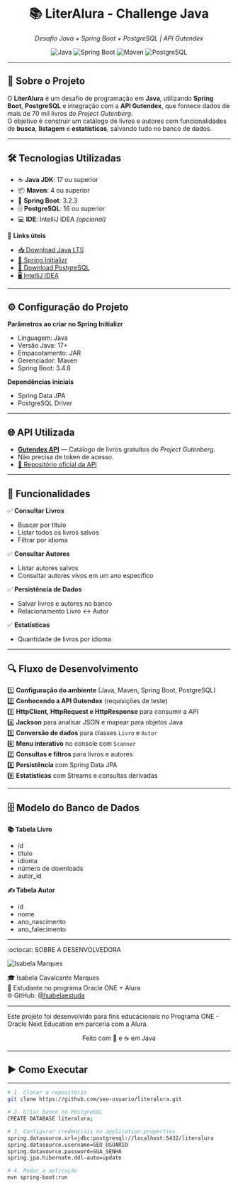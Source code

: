 <h1 align="center">📚 LiterAlura - Challenge Java</h1>

<p align="center">
  <em>Desafio Java + Spring Boot + PostgreSQL | API Gutendex</em>
</p>

<p align="center">
  <img src="https://img.shields.io/badge/Java-17%2B-orange" alt="Java">
  <img src="https://img.shields.io/badge/Spring%20Boot-3.2.3-brightgreen" alt="Spring Boot">
  <img src="https://img.shields.io/badge/Maven-4%2B-blue" alt="Maven">
  <img src="https://img.shields.io/badge/PostgreSQL-16%2B-blue" alt="PostgreSQL">
  </p>

---

## 🚀 Sobre o Projeto
O **LiterAlura** é um desafio de programação em **Java**, utilizando **Spring Boot**, **PostgreSQL** e integração com a **API Gutendex**, que fornece dados de mais de 70 mil livros do *Project Gutenberg*.  
O objetivo é construir um catálogo de livros e autores com funcionalidades de **busca**, **listagem** e **estatísticas**, salvando tudo no banco de dados.

---

## 🛠️ Tecnologias Utilizadas

- ☕ **Java JDK**: 17 ou superior  
- 📦 **Maven**: 4 ou superior  
- 🌱 **Spring Boot**: 3.2.3  
- 🗄️ **PostgreSQL**: 16 ou superior  
- 💻 **IDE**: IntelliJ IDEA *(opcional)*  

🔗 **Links úteis**
- [📥 Download Java LTS](https://www.oracle.com/java/technologies/downloads/)
- [🚀 Spring Initializr](https://start.spring.io/)
- [🐘 Download PostgreSQL](https://www.postgresql.org/download/)
- [🖥️ IntelliJ IDEA](https://www.jetbrains.com/idea/)

---

## ⚙️ Configuração do Projeto

**Parâmetros ao criar no Spring Initializr**
- Linguagem: Java  
- Versão Java: 17+  
- Empacotamento: JAR  
- Gerenciador: Maven  
- Spring Boot: 3.4.8  

**Dependências iniciais**
- Spring Data JPA  
- PostgreSQL Driver  

---

## 🌐 API Utilizada
- **[Gutendex API](https://gutendex.com/)** — Catálogo de livros gratuitos do *Project Gutenberg*.
- Não precisa de token de acesso.
- [📂 Repositório oficial da API](https://github.com/garethbjohnson/gutendex)

---

## 📌 Funcionalidades

✅ **Consultar Livros**
- Buscar por título
- Listar todos os livros salvos
- Filtrar por idioma

✅ **Consultar Autores**
- Listar autores salvos
- Consultar autores vivos em um ano específico

✅ **Persistência de Dados**
- Salvar livros e autores no banco
- Relacionamento Livro ↔ Autor

✅ **Estatísticas**
- Quantidade de livros por idioma

---

## 🔍 Fluxo de Desenvolvimento

1️⃣ **Configuração do ambiente** (Java, Maven, Spring Boot, PostgreSQL)  
2️⃣ **Conhecendo a API Gutendex** (requisições de teste)  
3️⃣ **HttpClient, HttpRequest e HttpResponse** para consumir a API  
4️⃣ **Jackson** para analisar JSON e mapear para objetos Java  
5️⃣ **Conversão de dados** para classes `Livro` e `Autor`  
6️⃣ **Menu interativo** no console com `Scanner`  
7️⃣ **Consultas e filtros** para livros e autores  
8️⃣ **Persistência** com Spring Data JPA  
9️⃣ **Estatísticas** com Streams e consultas derivadas  

---

## 🗄️ Modelo do Banco de Dados

**📚 Tabela Livro**
- id  
- título  
- idioma  
- número de downloads  
- autor_id   

**✍️ Tabela Autor**
- id  
- nome  
- ano_nascimento  
- ano_falecimento  

---
:octocat:   SOBRE A DESENVOLVEDORA  

![Isabela Marques](https://github.com/user-attachments/assets/76a8e0d4-8a08-45cd-9e9b-18f70cc0122c)

🎓 Isabela Cavalcante Marques  
💼 Estudante no programa Oracle ONE + Alura  
🌐 GitHub: [@Isabelaestuda](https://github.com/Isabelaestuda)  

---

Este projeto foi desenvolvido para fins educacionais no Programa ONE - Oracle Next Education em parceria com a Alura.
<p align="center">Feito com 💙 e ☕ em Java</p>

---
## ▶️ Como Executar
---

```bash
# 1. Clonar o repositório
git clone https://github.com/seu-usuario/literalura.git

# 2. Criar banco no PostgreSQL
CREATE DATABASE literalura;

# 3. Configurar credenciais no application.properties
spring.datasource.url=jdbc:postgresql://localhost:5432/literalura
spring.datasource.username=SEU_USUARIO
spring.datasource.password=SUA_SENHA
spring.jpa.hibernate.ddl-auto=update

# 4. Rodar a aplicação
mvn spring-boot:run
